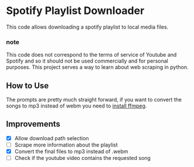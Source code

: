 # Spotify Playlist Downloader

This code allows downloading a spotify playlist to local media files.
### note

This code does not correspond to the terms of service of Youtube and Spotify and so it should not be used commercially and for personal purposes. This project serves a way to learn about web scraping in python.

## How to Use
The prompts are pretty much straight forward, if you want to convert the songs to 
mp3 instead of webm you need to [install ffmpeg](https://www.wikihow.com/Install-FFmpeg-on-Windows).
## Improvements

-   [x] Allow download path selection
-   [ ] Scrape more information about the playlist
-   [x] Convert the final files to mp3 instead of .webm
-   [ ] Check if the youtube video contains the requested song
